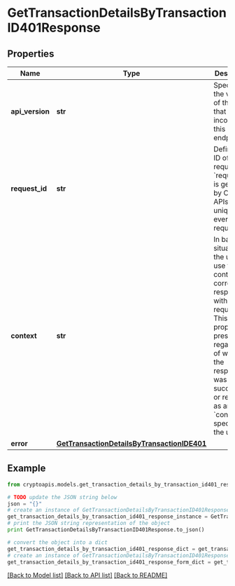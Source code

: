 # GetTransactionDetailsByTransactionID401Response


## Properties
Name | Type | Description | Notes
------------ | ------------- | ------------- | -------------
**api_version** | **str** | Specifies the version of the API that incorporates this endpoint. | 
**request_id** | **str** | Defines the ID of the request. The &#x60;requestId&#x60; is generated by Crypto APIs and it&#39;s unique for every request. | 
**context** | **str** | In batch situations the user can use the context to correlate responses with requests. This property is present regardless of whether the response was successful or returned as an error. &#x60;context&#x60; is specified by the user. | [optional] 
**error** | [**GetTransactionDetailsByTransactionIDE401**](GetTransactionDetailsByTransactionIDE401.md) |  | 

## Example

```python
from cryptoapis.models.get_transaction_details_by_transaction_id401_response import GetTransactionDetailsByTransactionID401Response

# TODO update the JSON string below
json = "{}"
# create an instance of GetTransactionDetailsByTransactionID401Response from a JSON string
get_transaction_details_by_transaction_id401_response_instance = GetTransactionDetailsByTransactionID401Response.from_json(json)
# print the JSON string representation of the object
print GetTransactionDetailsByTransactionID401Response.to_json()

# convert the object into a dict
get_transaction_details_by_transaction_id401_response_dict = get_transaction_details_by_transaction_id401_response_instance.to_dict()
# create an instance of GetTransactionDetailsByTransactionID401Response from a dict
get_transaction_details_by_transaction_id401_response_form_dict = get_transaction_details_by_transaction_id401_response.from_dict(get_transaction_details_by_transaction_id401_response_dict)
```
[[Back to Model list]](../README.md#documentation-for-models) [[Back to API list]](../README.md#documentation-for-api-endpoints) [[Back to README]](../README.md)


